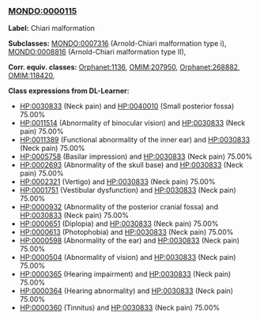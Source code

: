 
### [MONDO:0000115](http://purl.obolibrary.org/obo/MONDO_0000115)
**Label:** Chiari malformation

**Subclasses:** [MONDO:0007316](http://purl.obolibrary.org/obo/MONDO_0007316) (Arnold-Chiari malformation type i), [MONDO:0008816](http://purl.obolibrary.org/obo/MONDO_0008816) (Arnold-Chiari malformation type II), 

**Corr. equiv. classes:** [Orphanet:1136](http://www.orpha.net/ORDO/Orphanet_1136), [OMIM:207950](http://purl.obolibrary.org/obo/OMIM_207950), [Orphanet:268882](http://www.orpha.net/ORDO/Orphanet_268882), [OMIM:118420](http://purl.obolibrary.org/obo/OMIM_118420), 

**Class expressions from DL-Learner:**

- [HP:0030833](http://purl.obolibrary.org/obo/HP_0030833) (Neck pain) and [HP:0040010](http://purl.obolibrary.org/obo/HP_0040010) (Small posterior fossa) 75.00%
- [HP:0011514](http://purl.obolibrary.org/obo/HP_0011514) (Abnormality of binocular vision) and [HP:0030833](http://purl.obolibrary.org/obo/HP_0030833) (Neck pain) 75.00%
- [HP:0011389](http://purl.obolibrary.org/obo/HP_0011389) (Functional abnormality of the inner ear) and [HP:0030833](http://purl.obolibrary.org/obo/HP_0030833) (Neck pain) 75.00%
- [HP:0005758](http://purl.obolibrary.org/obo/HP_0005758) (Basilar impression) and [HP:0030833](http://purl.obolibrary.org/obo/HP_0030833) (Neck pain) 75.00%
- [HP:0002693](http://purl.obolibrary.org/obo/HP_0002693) (Abnormality of the skull base) and [HP:0030833](http://purl.obolibrary.org/obo/HP_0030833) (Neck pain) 75.00%
- [HP:0002321](http://purl.obolibrary.org/obo/HP_0002321) (Vertigo) and [HP:0030833](http://purl.obolibrary.org/obo/HP_0030833) (Neck pain) 75.00%
- [HP:0001751](http://purl.obolibrary.org/obo/HP_0001751) (Vestibular dysfunction) and [HP:0030833](http://purl.obolibrary.org/obo/HP_0030833) (Neck pain) 75.00%
- [HP:0000932](http://purl.obolibrary.org/obo/HP_0000932) (Abnormality of the posterior cranial fossa) and [HP:0030833](http://purl.obolibrary.org/obo/HP_0030833) (Neck pain) 75.00%
- [HP:0000651](http://purl.obolibrary.org/obo/HP_0000651) (Diplopia) and [HP:0030833](http://purl.obolibrary.org/obo/HP_0030833) (Neck pain) 75.00%
- [HP:0000613](http://purl.obolibrary.org/obo/HP_0000613) (Photophobia) and [HP:0030833](http://purl.obolibrary.org/obo/HP_0030833) (Neck pain) 75.00%
- [HP:0000598](http://purl.obolibrary.org/obo/HP_0000598) (Abnormality of the ear) and [HP:0030833](http://purl.obolibrary.org/obo/HP_0030833) (Neck pain) 75.00%
- [HP:0000504](http://purl.obolibrary.org/obo/HP_0000504) (Abnormality of vision) and [HP:0030833](http://purl.obolibrary.org/obo/HP_0030833) (Neck pain) 75.00%
- [HP:0000365](http://purl.obolibrary.org/obo/HP_0000365) (Hearing impairment) and [HP:0030833](http://purl.obolibrary.org/obo/HP_0030833) (Neck pain) 75.00%
- [HP:0000364](http://purl.obolibrary.org/obo/HP_0000364) (Hearing abnormality) and [HP:0030833](http://purl.obolibrary.org/obo/HP_0030833) (Neck pain) 75.00%
- [HP:0000360](http://purl.obolibrary.org/obo/HP_0000360) (Tinnitus) and [HP:0030833](http://purl.obolibrary.org/obo/HP_0030833) (Neck pain) 75.00%


